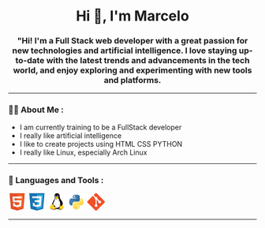 <div>
    <h1 align="center">Hi 👋, I'm Marcelo</h1>
    <h3 align="center">"Hi! I'm a Full Stack web developer with a great passion for new technologies and artificial intelligence. I love staying up-to-date with the latest trends and advancements in the tech world, and enjoy exploring and experimenting with new tools and platforms. </h3>
</div>

<hr>

### 👨‍💻 About Me :

 - I am currently training to be a FullStack developer
 - I really like artificial intelligence
 - I like to create projects using HTML CSS PYTHON
 - I really like Linux, especially Arch Linux
 
<hr>

<div align="left">
    <h3>🧰 Languages and Tools : </h3>
    <img src="https://github.com/devicons/devicon/blob/master/icons/html5/html5-original.svg" alt="logodehtml5" width="36" height="36px">
    <img src="https://github.com/devicons/devicon/blob/master/icons/css3/css3-original.svg" alt="CSS" width="36" height=36>
    <img src="https://github.com/devicons/devicon/blob/master/icons/linux/linux-original.svg" alt="linuxgood" width="36" height="36">
    <img src="https://github.com/devicons/devicon/blob/master/icons/python/python-original.svg" alt="snake" width="36" height=36>
    <img src="https://github.com/devicons/devicon/blob/master/icons/git/git-original.svg" alt="git" width="36" height=36>
    <!--<img src="" alt="" width="36" height=36>-->
</div>

<hr>
